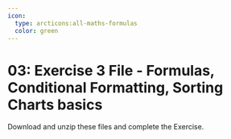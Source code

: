```yaml
---
icon:
  type: arcticons:all-maths-formulas
  color: green
---
```

# 03: Exercise 3 File - Formulas, Conditional Formatting, Sorting Charts basics

Download and unzip these files and complete the Exercise.

